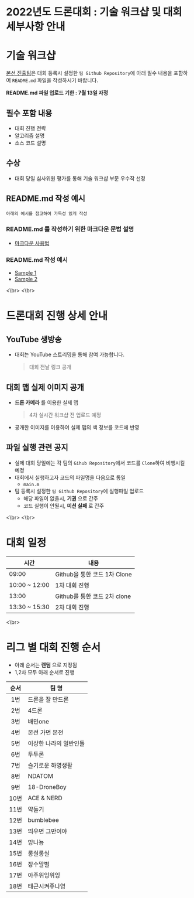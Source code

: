 # 2022년도 드론대회 : 기술 워크샵 및 대회 세부사항 안내

# 기술 워크샵

[본선 진출팀]()은 대회 등록시 설정한 `팀 Github Repository`에 아래 필수 내용을 포함하여 `README.md` 파일을 작성하시기 바랍니다.

__README.md 파일 업로드 기한 : 7월 13일 자정__

## 필수 포함 내용

* 대회 진행 전략
* 알고리즘 설명
* 소스 코드 설명


## 수상
* 대회 당일 심사위원 평가를 통해 기술 워크샵 부문 우수작 선정


## README.md 작성 예시

`아래의 예시를 참고하여 가독성 있게 작성`

### README.md 를 작성하기 위한 마크다운 문법 설명
* [마크다운 사용법](https://gist.github.com/ihoneymon/652be052a0727ad59601)

### README.md 작성 예시
* [Sample 1](https://github.com/MrEliptik/HandPose/blob/master/README.md)
* [Sample 2](https://github.com/thoughtbot/factory_bot)

<\br>
<\br>

# 드론대회 진행 상세 안내

## YouTube 생방송
* 대회는 YouTube 스트리밍을 통해 참여 가능합니다.
  > 대회 전날 링크 공개

## 대회 맵 실제 이미지 공개
* __드론 카메라__ 를 이용한 실제 맵
  > 4차 실시간 워크샵 전 업로드 예정
* 공개한 이미지를 이용하여 실제 맵의 색 정보를 코드에 반영

## 파일 실행 관련 공지
* 실제 대회 당일에는 각 팀의 `Gihub Repository`에서 코드를 `Clone`하여 비행시킬 예정
* 대회에서 실행하고자 코드의 파일명을 다음으로 통일
  * `main.m`
* 팀 등록시 설정한 `팀 Github Repository`에 실행파일 업로드
  * 해당 파일이 없을시, __기권__ 으로 간주
  * 코드 실행이 안될시, __미션 실패__ 로 간주

<\br>
<\br>
  
# 대회 일정
|시간|내용|
|--|--|
|09:00|Github을 통한 코드 1차 Clone|
|10:00 ~ 12:00|1차 대회 진행|
|13:00|Github를 통한 코드 2차 clone|
|13:30 ~ 15:30|2차 대회 진행|

<\br>

# 리그 별 대회 진행 순서

* 아래 순서는 __랜덤__ 으로 지정됨
* 1,2차 모두 아래 순서로 진행

|순서|팀 명|
|:--:|--|
|1번|드론을 잘 만드론|
|2번|4드론|
|3번|배민one|
|4번|본선 가면 본전|
|5번|이상한 나라의 일반인들|
|6번|두두론|
|7번|슬기로운 하영생활|
|8번|NDATOM|
|9번|18-DroneBoy|
|10번|ACE & NERD|
|11번|약둘기|
|12번|bumblebee|
|13번|띄우면 그만이야|
|14번|망나뇽|
|15번|롱실롱실|
|16번|장수말벌|
|17번|아주위잉위잉|
|18번|태근시켜주나영|
